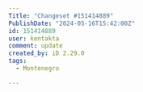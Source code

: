 ```yaml
---
Title: "Changeset #151414889"
PublishDate: "2024-05-16T15:42:00Z"
id: 151414889
user: kentakta
comment: update
created_by: iD 2.29.0
tags:
  - Montenegro

---
```

